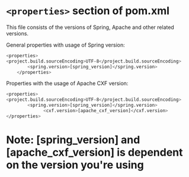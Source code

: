 # ```<properties>``` section of pom.xml

This file consists of the versions of Spring, Apache and other related versions.

General properties with usage of Spring version:

```sh
<properties>
<project.build.sourceEncoding>UTF-8</project.build.sourceEncoding>
		<spring.version>[spring_version]</spring.version>
    </properties>
```

Properties with the usage of Apache CXF version:

```sh
<properties>
<project.build.sourceEncoding>UTF-8</project.build.sourceEncoding>
		<spring.version>[spring_version]</spring.version>
              <cxf.version>[apache_cxf_version]</cxf.version>
</properties>
```

# Note: [spring_version] and [apache_cxf_version] is dependent on the version you're using
